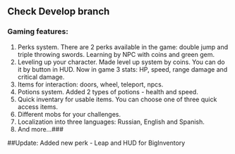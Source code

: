 ## Check Develop branch
### Gaming features: 
1. Perks system. There are 2 perks available in the game: double jump and triple throwing swords. Learning by NPC with coins and green gem.
2. Leveling up your character. Made level up system by coins. You can do it by button in HUD. Now in game 3 stats: HP, speed, range damage and critical damage.
3. Items for interaction: doors, wheel, teleport, npcs.
4. Potions system. Added 2 types of potions - health and speed.
5. Quick inventary for usable items. You can choose one of three quick access items.
6. Different mobs for your challenges.
7. Localization into three languages: Russian, English and Spanish.
8. And more...###


##Update:
Added new perk - Leap and HUD for BigInventory
